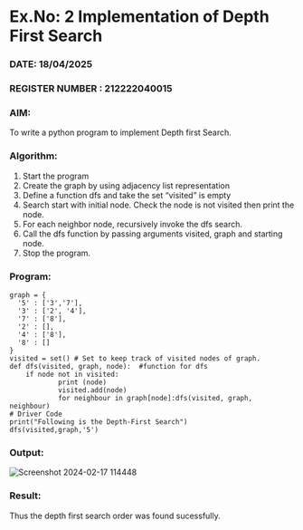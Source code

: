 # Ex.No: 2  Implementation of Depth First Search
### DATE: 18/04/2025                                                                           
### REGISTER NUMBER : 212222040015
### AIM: 
To write a python program to implement Depth first Search. 
### Algorithm:
1. Start the program
2. Create the graph by using adjacency list representation
3. Define a function dfs and take the set “visited” is empty 
4. Search start with initial node. Check the node is not visited then print the node.
5. For each neighbor node, recursively invoke the dfs search.
6. Call the dfs function by passing arguments visited, graph and starting node.
7. Stop the program.
### Program:

```
graph = {
  '5' : ['3','7'],
  '3' : ['2', '4'],
  '7' : ['8'],
  '2' : [],
  '4' : ['8'],
  '8' : []
}
visited = set() # Set to keep track of visited nodes of graph.
def dfs(visited, graph, node):  #function for dfs
    if node not in visited:
        	print (node)
        	visited.add(node)
        	for neighbour in graph[node]:dfs(visited, graph, neighbour)
# Driver Code
print("Following is the Depth-First Search")
dfs(visited,graph,'5')
```









### Output:

![Screenshot 2024-02-17 114448](https://github.com/AntonyJohnKennady/AI_Lab_2023-24/assets/127506261/cf16e9e2-8484-4694-8b35-99ea692c9ff8)


### Result:
Thus the depth first search order was found sucessfully.
